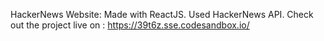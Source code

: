 HackerNews Website:
Made with ReactJS.
Used HackerNews API.
Check out the project live on : https://39t6z.sse.codesandbox.io/
